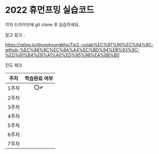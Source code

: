 # 2022 휴먼프밍 실습코드

각자 드라이브에 git clone 후 실습하세요.

참고 링크 : 

https://velog.io/@yookyungkho/Tip2.-colab%EC%97%90%EC%84%9C-github-%EC%86%8C%EC%8A%A4%EC%BD%94%EB%93%9C-%ED%81%B4%EB%A1%A0%ED%95%98%EA%B8%B0



진도 체크

| 주차  | 학습완료 여부 |
| :---: | :-----------: |
| 1주차 |      ⭕✔       |
| 2주차 |               |
| 3주차 |               |
| 4주차 |               |
| 5주차 |               |
| 6주차 |               |
| 7주차 |               |

